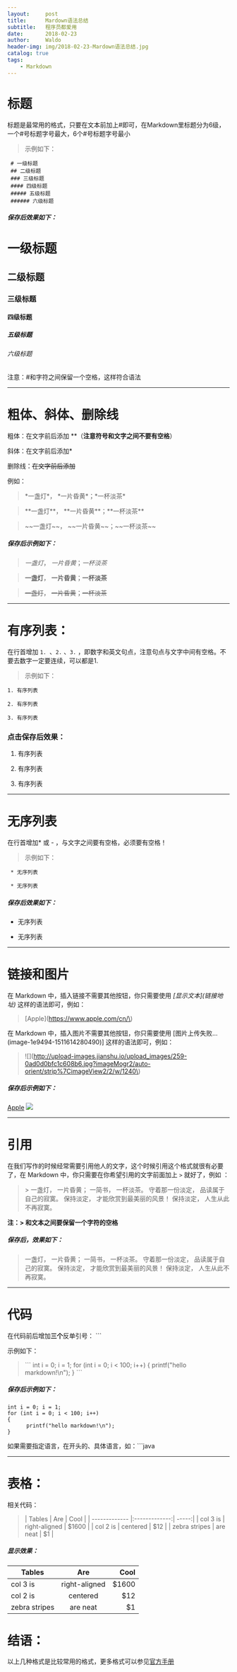 ```yaml
---
layout:     post
title:      Mardown语法总结
subtitle:   程序员都爱用
date:       2018-02-23
author:     Waldo
header-img: img/2018-02-23-Mardown语法总结.jpg
catalog: true
tags:
    - Markdown
---
```


# 标题
   标题是最常用的格式，只要在文本前加上#即可，在Markdown里标题分为6级，一个#号标题字号最大，6个#号标题字号最小
> 示例如下：

     # 一级标题
     ## 二级标题
     ### 三级标题
     #### 四级标题
     ##### 五级标题
     ###### 六级标题
     
##### 保存后效果如下：
  
# 一级标题
   
## 二级标题
   
### 三级标题
   
#### 四级标题
   
##### 五级标题

###### 六级标题
    
注意：#和字符之间保留一个空格，这样符合语法

***

# 粗体、斜体、删除线

粗体：在文字前后添加 **（**注意符号和文字之间不要有空格**）

斜体：在文字前后添加*

删除线：~~在文字前后添加~~

例如：

> \*一盏灯\*， \*一片昏黄\*；\*一杯淡茶\*

> \*\*一盏灯\*\*， \*\*一片昏黄\*\*；\*\*一杯淡茶\*\*

>  \~\~一盏灯\~\~， \~\~一片昏黄\~\~；\~\~一杯淡茶\~\~
  
##### 保存后示例如下：

> *一盏灯*， *一片昏黄*；*一杯淡茶*

> **一盏灯**， **一片昏黄**；**一杯淡茶**

> ~~一盏灯~~， ~~一片昏黄~~；~~一杯淡茶~~

***

# 有序列表：

在行首增加  ```1. ```、```2.``` 、```3.``` ，即数字和英文句点，注意句点与文字中间有空格。不要去数字一定要连续，可以都是1.

> 示例如下：

    1. 有序列表
    
    2. 有序列表
    
    3. 有序列表
    
### 点击保存后效果：

 1. 有序列表
 
 2. 有序列表
 
 3. 有序列表
 
***

# 无序列表

在行首增加* 或 - ，与文字之间要有空格，必须要有空格！

> 示例如下：

     * 无序列表
     
     * 无序列表
     
##### 保存后效果如下：

 * 无序列表
 
 * 无序列表
 
***

# 链接和图片

在 Markdown 中，插入链接不需要其他按钮，你只需要使用   *[显示文本\](链接地址\)* 这样的语法即可，例如：

>  [Apple](https://www.apple.com/cn/\)

在 Markdown 中，插入图片不需要其他按钮，你只需要使用 [图片上传失败...(image-1e9494-1511614280490)] 这样的语法即可，例如：

>  ![](http://upload-images.jianshu.io/upload_images/259-0ad0d0bfc1c608b6.jpg?imageMogr2/auto-orient/strip%7CimageView2/2/w/1240\)

##### 保存后示例如下：

[Apple](https://www.apple.com/cn/)
 ![](http://upload-images.jianshu.io/upload_images/259-0ad0d0bfc1c608b6.jpg?imageMogr2/auto-orient/strip%7CimageView2/2/w/1240)
 
***
# 引用

在我们写作的时候经常需要引用他人的文字，这个时候引用这个格式就很有必要了，在 Markdown 中，你只需要在你希望引用的文字前面加上  ```>``` 就好了，例如
：
> \> 一盏灯， 一片昏黄； 一简书， 一杯淡茶。 守着那一份淡定， 品读属于自己的寂寞。 保持淡定， 才能欣赏到最美丽的风景！ 保持淡定， 人生从此不再寂寞。

**注：> 和文本之间要保留一个字符的空格**

##### 保存后，效果如下：

> 一盏灯， 一片昏黄； 一简书， 一杯淡茶。 守着那一份淡定， 品读属于自己的寂寞。 保持淡定， 才能欣赏到最美丽的风景！ 保持淡定， 人生从此不再寂寞。

***

# 代码

在代码前后增加**三个**反单引号： ```

示例如下：

 > \``` 
  int i = 0; i = 1; 
  for (int i = 0; i < 100; i++)
  {
        printf("hello markdown!\n");
  }
  \```
  
##### 保存后示例如下：

  ``` 
  int i = 0; i = 1; 
  for (int i = 0; i < 100; i++)
  {
        printf("hello markdown!\n");
  }
  ```
  
如果需要指定语言，在开头的、具体语言，如：```java

***

# 表格：

相关代码：

>  | Tables        | Are           | Cool  |
   | ------------- |:-------------:| -----:|
   | col 3 is      | right-aligned | $1600 |
   | col 2 is      | centered      |   $12 |
   | zebra stripes | are neat      |    $1 |
   
##### 显示效果：

| Tables        | Are           | Cool  |
| ------------- |:-------------:| -----:|
| col 3 is      | right-aligned | $1600 |
| col 2 is      | centered      |   $12 |
| zebra stripes | are neat      |    $1 |

# 结语：

以上几种格式是比较常用的格式，更多格式可以参见[官方手册](http://wowubuntu.com/markdown/)
